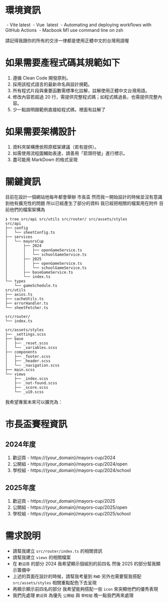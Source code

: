 # 環境資訊
 - Vite latest
 - Vue  latest
 - Automating and deploying workflows with GitHub Actions
 - Macbook M1 use command line on zsh

請記得我跟你的所有的交涉一律都是使用正體中文的台灣用語喔

# 如果需要產程式碼其規範如下
1. 遵循 Clean Code 開發原則。
2. 採用該程式語言的最新命名與設計規範。
3. 所有程式片段與重要函數需標準化註解，註解使用正體中文台灣用語。
4. 修改內容若超過 20 行，需提供完整程式碼；如程式碼過長，也需提供完整內容。
5. 少一點說明跟範例直接給程式碼，裡面有註解了

# 如果需要架構設計
1. 資料夾架構應依照原框架建議（若有提供）。
2. 如需使用流程圖輔助表達，請善用「箭頭符號」進行標示。
3. 盡可能用 MarkDown 的格式呈現

# 關鍵資訊
目前在設計一個網站他每年都會舉辦 市長盃 然而我一開始設計的時候並沒有意識到他有擴充性的問題 所以已經產生了部分的資料
我已經把相關的檔案用在附件 目前他們的檔案架構為
```
❯ tree src/api src/utils src/router/ src/assets/styles
src/api
├── config
│   └── sheetConfig.ts
├── services
│   └── mayorsCup
│       ├── 2024
│       │   ├── openGameService.ts
│       │   └── schoolGameService.ts
│       ├── 2025
│       │   ├── openGameService.ts
│       │   └── schoolGameService.ts
│       ├── baseGameService.ts
│       └── index.ts
└── types
    └── gameSchedule.ts
src/utils
├── axios.ts
├── cacheUtils.ts
├── errorHandler.ts
└── sheetFetcher.ts

src/router/
└── index.ts

src/assets/styles
├── _settings.scss
├── base
│   ├── _reset.scss
│   └── _variables.scss
├── components
│   ├── _footer.scss
│   ├── _header.scss
│   └── _navigation.scss
├── main.scss
└── views
    ├── _index.scss
    ├── _not-found.scss
    ├── _score.scss
    └── _u10.scss

```

我希望專案未來可以擴充為：
# 市長盃賽程資訊
## 2024年度
1. 歡迎頁 - https://{your_domain}/mayors-cup/2024
2. 公開組 - https://{your_domain}/mayors-cup/2024/open
3. 學校組 - https://{your_domain}/mayors-cup/2024/school

## 2025年度
1. 歡迎頁 - https://{your_domain}/mayors-cup/2025
2. 公開組 - https://{your_domain}/mayors-cup/2025/open
3. 學校組 - https://{your_domain}/mayors-cup/2025/school

# 需求說明
 - 請幫我建立 `src/router/index.ts` 的相關資訊
 - 請幫我建立 `views` 的相關檔案
 - 在 `歡迎頁` 的部分 2024 我希望顯示個組別的前四名 然後 2025 的部分幫我顯示籌備中
 - 上述的頁面在設計的時候，請幫我考量到 `RWD` 另外也需要幫我搭配 `src/assets/styles` 相關重點配色下去呈現
 - 再顯示顯示前四名的部分 我希望能夠搭配一些 `icon` 來突顯他們的優秀表現
 - 我們先處理 `歡迎頁` 為優先 `公開組` 與 `學校組` 晚一點我們再來處理

